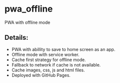 # pwa_offline

PWA with offline mode

## Details:

- PWA with abillity to save to home screen as an app.
- Offline mode with service worker.
- Cache first strategy for offline mode.
- Fallback to network if cache is not available.
- Cache images, css, js and html files.
- Deployed with GitHub Pages.

